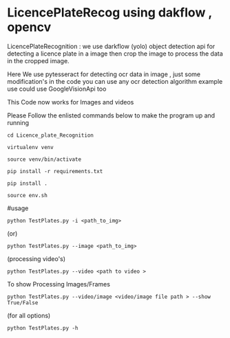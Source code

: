 # LicencePlateRecog using dakflow , opencv 


LicencePlateRecognition : we use darkflow (yolo) object detection api for detecting a licence plate in a image then crop the image to process the data in the cropped image.

Here We use pytesseract for detecting ocr data in image , just some modification's in the code you  can use any ocr detection algorithm example use could use GoogleVisionApi too

This Code now works for Images and videos 

Please Follow the enlisted commands below to make the program up and running 

``` 
cd Licence_plate_Recognition
```


``` 
virtualenv venv
```
``` 
source venv/bin/activate
```
```
pip install -r requirements.txt
```

``` 
pip install . 
```
```
source env.sh
```

#usage
```
python TestPlates.py -i <path_to_img>
```
(or)

```
python TestPlates.py --image <path_to_img>
```
(processing video's)
```
python TestPlates.py --video <path to video >
```


To show Processing Images/Frames

```
python TestPlates.py --video/image <video/image file path > --show True/False

```

(for all options)

```
python TestPlates.py -h 
```


